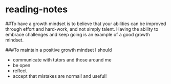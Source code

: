 # reading-notes


##To have a growth mindset is to believe that your abilities can be improved through effort and hard-work, and not simply talent. Having the ability to embrace challenges and keep going is an example of a good growth mindset. 

###To maintain a positive growth mindset I should 

- communicate with tutors and those around me
- be open
- reflect
- accept that mistakes are normal! and useful! 
